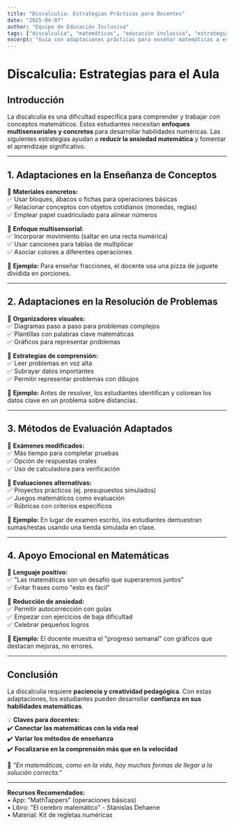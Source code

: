 ```yaml
---
title: "Discalculia: Estrategias Prácticas para Docentes"
date: "2025-04-07"
author: "Equipo de Educación Inclusiva"
tags: ["discalculia", "matemáticas", "educación inclusiva", "estrategias docentes"]
excerpt: "Guía con adaptaciones prácticas para enseñar matemáticas a estudiantes con discalculia. Incluye métodos de enseñanza, evaluación y apoyo emocional."
---
```


# **Discalculia: Estrategias para el Aula**  

## **Introducción**  
La discalculia es una dificultad específica para comprender y trabajar con conceptos matemáticos. Estos estudiantes necesitan **enfoques multisensoriales y concretos** para desarrollar habilidades numéricas. Las siguientes estrategias ayudan a **reducir la ansiedad matemática** y fomentar el aprendizaje significativo.

---

## **1. Adaptaciones en la Enseñanza de Conceptos**  

📌 **Materiales concretos:**  
✅ Usar bloques, ábacos o fichas para operaciones básicas  
✅ Relacionar conceptos con objetos cotidianos (monedas, reglas)  
✅ Emplear papel cuadriculado para alinear números  

📌 **Enfoque multisensorial:**  
✅ Incorporar movimiento (saltar en una recta numérica)  
✅ Usar canciones para tablas de multiplicar  
✅ Asociar colores a diferentes operaciones  

🔹 **Ejemplo:** Para enseñar fracciones, el docente usa una pizza de juguete dividida en porciones.

---

## **2. Adaptaciones en la Resolución de Problemas**  

📌 **Organizadores visuales:**  
✅ Diagramas paso a paso para problemas complejos  
✅ Plantillas con palabras clave matemáticas  
✅ Gráficos para representar problemas  

📌 **Estrategias de comprensión:**  
✅ Leer problemas en voz alta  
✅ Subrayar datos importantes  
✅ Permitir representar problemas con dibujos  

🔹 **Ejemplo:** Antes de resolver, los estudiantes identifican y colorean los datos clave en un problema sobre distancias.

---

## **3. Métodos de Evaluación Adaptados**  

📌 **Exámenes modificados:**  
✅ Más tiempo para completar pruebas  
✅ Opción de respuestas orales  
✅ Uso de calculadora para verificación  

📌 **Evaluaciones alternativas:**  
✅ Proyectos prácticos (ej. presupuestos simulados)  
✅ Juegos matemáticos como evaluación  
✅ Rúbricas con criterios específicos  

🔹 **Ejemplo:** En lugar de examen escrito, los estudiantes demuestran sumas/restas usando una tienda simulada en clase.

---

## **4. Apoyo Emocional en Matemáticas**  

📌 **Lenguaje positivo:**  
✅ "Las matemáticas son un desafío que superaremos juntos"  
✅ Evitar frases como "esto es fácil"  

📌 **Reducción de ansiedad:**  
✅ Permitir autocorrección con guías  
✅ Empezar con ejercicios de baja dificultad  
✅ Celebrar pequeños logros  

🔹 **Ejemplo:** El docente muestra el "progreso semanal" con gráficos que destacan mejoras, no errores.

---

## **Conclusión**  
La discalculia requiere **paciencia y creatividad pedagógica**. Con estas adaptaciones, los estudiantes pueden desarrollar **confianza en sus habilidades matemáticas**.

💡 **Claves para docentes:**  
✔️ **Conectar las matemáticas con la vida real**  
✔️ **Variar los métodos de enseñanza**  
✔️ **Focalizarse en la comprensión más que en la velocidad**  

📢 *"En matemáticas, como en la vida, hay muchas formas de llegar a la solución correcta."*  

---

**Recursos Recomendados:**  
• App: "MathTappers" (operaciones básicas)  
• Libro: "El cerebro matemático" - Stanislas Dehaene  
• Material: Kit de regletas numéricas  